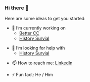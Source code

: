 ### Hi there 👋


<!--**ajh123/ajh123** is a ✨ _special_ ✨ repository because its `README.md` (this file) appears on your GitHub profile.-->

Here are some ideas to get you started:

- 🔭 I’m currently working on
  - [Better CC](https://github.com/ajh123-development/better-cc)
  - [History Survial](https://github.com/ajh123-development/HistorySurvival)
<!-- - 🌱 I’m currently learning ...-->
<!-- - 👯 I’m looking to collaborate on ...-->
- 🤔 I’m looking for help with
  - [History Survial](https://github.com/ajh123-development/HistorySurvival)
<!-- - 💬 Ask me about ...-->
- 📫 How to reach me: [LinkedIn](https://www.linkedin.com/in/samuel-hulme-423210254/)
<!-- - 😄 Pronouns: ...-->
- ⚡ Fun fact: He / Him
